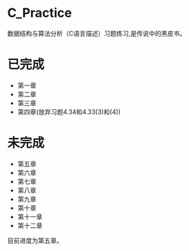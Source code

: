 # C_Practice
数据结构与算法分析（C语言描述）习题练习,是传说中的黑皮书。

# 已完成
+ 第一章
+ 第二章
+ 第三章
+ 第四章(放弃习题4.34和4.33(3)和(4))

# 未完成
+ 第五章
+ 第六章
+ 第七章
+ 第八章
+ 第九章
+ 第十章
+ 第十一章
+ 第十二章

目前进度为第五章。